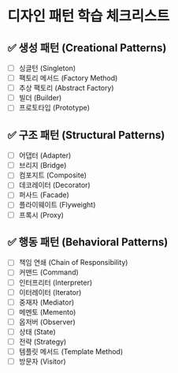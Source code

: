 # 디자인 패턴 학습 체크리스트

## ✅ 생성 패턴 (Creational Patterns)
- [ ] 싱글턴 (Singleton)
- [ ] 팩토리 메서드 (Factory Method)
- [ ] 추상 팩토리 (Abstract Factory)
- [ ] 빌더 (Builder)
- [ ] 프로토타입 (Prototype)

## ✅ 구조 패턴 (Structural Patterns)
- [ ] 어댑터 (Adapter)
- [ ] 브리지 (Bridge)
- [ ] 컴포지트 (Composite)
- [ ] 데코레이터 (Decorator)
- [ ] 퍼사드 (Facade)
- [ ] 플라이웨이트 (Flyweight)
- [ ] 프록시 (Proxy)

## ✅ 행동 패턴 (Behavioral Patterns)
- [ ] 책임 연쇄 (Chain of Responsibility)
- [ ] 커맨드 (Command)
- [ ] 인터프리터 (Interpreter)
- [ ] 이터레이터 (Iterator)
- [ ] 중재자 (Mediator)
- [ ] 메멘토 (Memento)
- [ ] 옵저버 (Observer)
- [ ] 상태 (State)
- [ ] 전략 (Strategy)
- [ ] 템플릿 메서드 (Template Method)
- [ ] 방문자 (Visitor)
